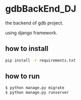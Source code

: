 # gdbBackEnd_DJ

the backend of gdb project.

using django framework.

## how to install

```bash
pip install -r requirements.txt
```

## how to run

```bash
$ python manage.py migrate
$ python manage.py runserver
```
